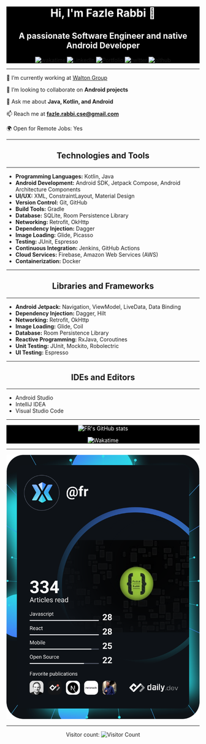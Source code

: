 <div align="center" style="background-color: black; color: white; max-width: 100%;">

# Hi, I'm Fazle Rabbi 👋

## A passionate Software Engineer and native Android Developer

[![wakatime](https://wakatime.com/badge/user/00ee8e94-a8a0-403f-9e7a-6c099ffac609.svg)](https://wakatime.com/@00ee8e94-a8a0-403f-9e7a-6c099ffac609)
[![LinkedIn](https://img.shields.io/badge/LinkedIn-Fazle%20Rabbe-blue)](https://www.linkedin.com/in/fazlerabbe/)
[![Portfolio](https://img.shields.io/badge/Portfolio-fr.crevado.com-brightgreen)](https://fr.crevado.com)
[![twitter](https://img.shields.io/twitter/follow/fruzelee?label=followers&logo=twitter&color=%23007ec6&style=plastic)](https://twitter.com/fruzelee)
[![github](https://img.shields.io/github/followers/fruzelee?logo=github&style=plastic)](https://github.com/fruzelee?tab=followers)

</div>

---

🔭 I’m currently working at [Walton Group](https://www.waltonbd.com)

👯 I’m looking to collaborate on **Android projects**

💬 Ask me about **Java, Kotlin, and Android**

📫 Reach me at **fazle.rabbi.cse@gmail.com**

🌍 Open for Remote Jobs: Yes

---

<div align="center">

## Technologies and Tools

</div>

---

- **Programming Languages:** Kotlin, Java
- **Android Development:** Android SDK, Jetpack Compose, Android Architecture Components
- **UI/UX:** XML, ConstraintLayout, Material Design
- **Version Control:** Git, GitHub
- **Build Tools:** Gradle
- **Database:** SQLite, Room Persistence Library
- **Networking:** Retrofit, OkHttp
- **Dependency Injection:** Dagger
- **Image Loading:** Glide, Picasso
- **Testing:** JUnit, Espresso
- **Continuous Integration:** Jenkins, GitHub Actions
- **Cloud Services:** Firebase, Amazon Web Services (AWS)
- **Containerization:** Docker

---

<div align="center">

## Libraries and Frameworks

</div>

---

- **Android Jetpack:** Navigation, ViewModel, LiveData, Data Binding
- **Dependency Injection:** Dagger, Hilt
- **Networking:** Retrofit, OkHttp
- **Image Loading:** Glide, Coil
- **Database:** Room Persistence Library
- **Reactive Programming:** RxJava, Coroutines
- **Unit Testing:** JUnit, Mockito, Robolectric
- **UI Testing:** Espresso

---

<div align="center">

## IDEs and Editors

</div>

---

- Android Studio
- IntelliJ IDEA
- Visual Studio Code

---

<div align="center" style="background-color: black; color: white; max-width: 100%;">

![FR's GitHub stats](https://github-readme-stats.vercel.app/api?username=fruzelee&show_icons=true&theme=radical)

![Wakatime](https://github-readme-stats.vercel.app/api/wakatime?username=fazlerabbi&theme=dark)

</div>

---

<div align="center">

[![Dev Card](https://github.com/fruzelee/fruzelee/blob/main/devcard.svg)](https://app.daily.dev/fr)

</div>

---

<div align="center">

Visitor count:
![Visitor Count](https://profile-counter.glitch.me/fruzelee/count.svg)

</div>

